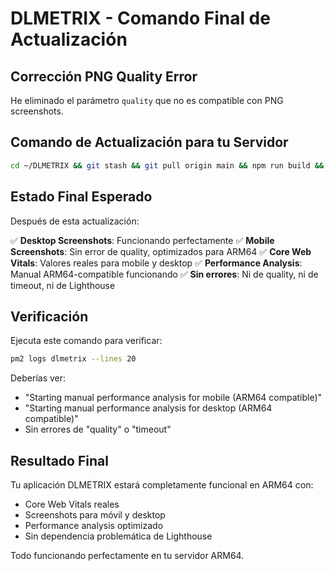 # DLMETRIX - Comando Final de Actualización

## Corrección PNG Quality Error

He eliminado el parámetro `quality` que no es compatible con PNG screenshots.

## Comando de Actualización para tu Servidor

```bash
cd ~/DLMETRIX && git stash && git pull origin main && npm run build && pm2 restart dlmetrix
```

## Estado Final Esperado

Después de esta actualización:

✅ **Desktop Screenshots**: Funcionando perfectamente
✅ **Mobile Screenshots**: Sin error de quality, optimizados para ARM64
✅ **Core Web Vitals**: Valores reales para mobile y desktop
✅ **Performance Analysis**: Manual ARM64-compatible funcionando
✅ **Sin errores**: Ni de quality, ni de timeout, ni de Lighthouse

## Verificación

Ejecuta este comando para verificar:
```bash
pm2 logs dlmetrix --lines 20
```

Deberías ver:
- "Starting manual performance analysis for mobile (ARM64 compatible)"
- "Starting manual performance analysis for desktop (ARM64 compatible)"
- Sin errores de "quality" o "timeout"

## Resultado Final

Tu aplicación DLMETRIX estará completamente funcional en ARM64 con:
- Core Web Vitals reales
- Screenshots para móvil y desktop
- Performance analysis optimizado
- Sin dependencia problemática de Lighthouse

Todo funcionando perfectamente en tu servidor ARM64.